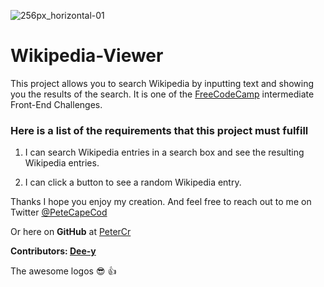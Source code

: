 ![256px_horizontal-01](https://user-images.githubusercontent.com/36637989/44373101-58d7cc80-a4df-11e8-9ce7-200deea956ad.png)

# Wikipedia-Viewer
This project allows you to search Wikipedia by inputting text and showing you the results of the search. It is one of the [FreeCodeCamp](https://www.freecodecamp.org) intermediate Front-End Challenges.

### Here is a list of the requirements that this project must fulfill

1.  I can search Wikipedia entries in a search box and see the resulting Wikipedia entries.

2.  I can click a button to see a random Wikipedia entry.

Thanks I hope you enjoy my creation. And feel free to reach out to me on Twitter 
[@PeteCapeCod](https://www.twitter.com/PeteCapeCod)

Or here on **GitHub** at [PeterCr](https://www.github.com/petercr)

**Contributors: [Dee-y](https://www.github.com/dee-y)**

The awesome logos :sunglasses: :+1:

